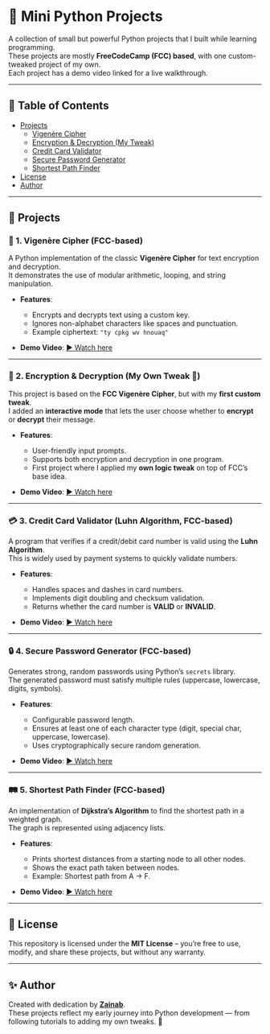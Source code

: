 # 📝 Mini Python Projects

A collection of small but powerful Python projects that I built while learning programming.  
These projects are mostly **FreeCodeCamp (FCC) based**, with one custom-tweaked project of my own.  
Each project has a demo video linked for a live walkthrough.  

---

## 📑 Table of Contents
- [Projects](#-projects)
  - [Vigenère Cipher](#-1-vigenère-cipher-fcc-based)
  - [Encryption & Decryption (My Tweak)](#-2-encryption--decryption-my-own-tweak-)
  - [Credit Card Validator](#-3-credit-card-validator-luhn-algorithm-fcc-based)
  - [Secure Password Generator](#-4-secure-password-generator-fcc-based)
  - [Shortest Path Finder](#-5-shortest-path-finder-fcc-based)
- [License](#-license)
- [Author](#-author)

---

## 📂 Projects

### 🔑 1. Vigenère Cipher (FCC-based)
A Python implementation of the classic **Vigenère Cipher** for text encryption and decryption.  
It demonstrates the use of modular arithmetic, looping, and string manipulation.

- **Features**:
  - Encrypts and decrypts text using a custom key.
  - Ignores non-alphabet characters like spaces and punctuation.
  - Example ciphertext: `"ty cpkg wv hnouaq"`

- **Demo Video**: [▶ Watch here](https://youtu.be/SmQ10Q_a0xs)

---

### 🔐 2. Encryption & Decryption (My Own Tweak 🚀)
This project is based on the **FCC Vigenère Cipher**, but with my **first custom tweak**.  
I added an **interactive mode** that lets the user choose whether to **encrypt** or **decrypt** their message.

- **Features**:
  - User-friendly input prompts.
  - Supports both encryption and decryption in one program.
  - First project where I applied my **own logic tweak** on top of FCC’s base idea.

- **Demo Video**: [▶ Watch here](https://youtu.be/SmQ10Q_a0xs)

---

### 💳 3. Credit Card Validator (Luhn Algorithm, FCC-based)
A program that verifies if a credit/debit card number is valid using the **Luhn Algorithm**.  
This is widely used by payment systems to quickly validate numbers.

- **Features**:
  - Handles spaces and dashes in card numbers.
  - Implements digit doubling and checksum validation.
  - Returns whether the card number is **VALID** or **INVALID**.

- **Demo Video**: [▶ Watch here](https://youtu.be/M6qmiQ-Bns0)

---

### 🔒 4. Secure Password Generator (FCC-based)
Generates strong, random passwords using Python’s `secrets` library.  
The generated password must satisfy multiple rules (uppercase, lowercase, digits, symbols).

- **Features**:
  - Configurable password length.
  - Ensures at least one of each character type (digit, special char, uppercase, lowercase).
  - Uses cryptographically secure random generation.

- **Demo Video**: [▶ Watch here](https://youtu.be/wY2DzbCmXNE)

---

### 🛤️ 5. Shortest Path Finder (FCC-based)
An implementation of **Dijkstra’s Algorithm** to find the shortest path in a weighted graph.  
The graph is represented using adjacency lists.

- **Features**:
  - Prints shortest distances from a starting node to all other nodes.
  - Shows the exact path taken between nodes.
  - Example: Shortest path from A → F.

- **Demo Video**: [▶ Watch here](https://youtu.be/Pb4JeV6q_fc)

---

## 📜 License
This repository is licensed under the **MIT License** – you’re free to use, modify, and share these projects, but without any warranty.  

---

## ✨ Author  
Created with dedication by **[Zainab](https://github.com/zainabirfan17-dev)**.  
These projects reflect my early journey into Python development — from following tutorials to adding my own tweaks. 🚀
